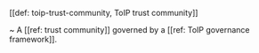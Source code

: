 [[def: toip-trust-community, ToIP trust community]]

~ A [[ref: trust community]] governed by a [[ref: ToIP governance framework]].
